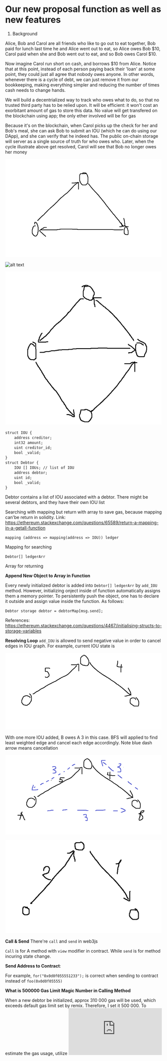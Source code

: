 # Our new proposal function as well as new features

1. Background

Alice, Bob and Carol are all friends who like to go out to eat together, Bob paid for lunch last time he and Alice went out to eat, so Alice owes Bob $10, Carol paid when she and Bob went out to eat, and so Bob owes Carol $10. 

Now imagine Carol run short on cash, and borrows $10 from Alice. Notice that at this point, instead of each person paying back their 'loan' at some point, they could just all agree that nobody owes anyone. In other words, whenever there is a cycle of debt, we can just remove it from our bookkeeping, making everything simpler and reducing the number of times cash needs to change hands. 

We will build a decentrialized way to track who owes what to do, so that no trusted third party has to be relied upon. It will be efficient: it won't cost an exorbitant amount of gas to store this data. No value will get transfered on the blockchain using app; the only ether involved will be for gas 

Because it's on the blockchain, when Carol picks up the check for her and Bob's meal, she can ask Bob to submit an IOU (which he can do using our DApp), and she can verify that he indeed has. The public on-chain storage will server as a single source of truth for who owes who. Later, when the cycle illustrate above get resolved, Carol will see that Bob no longer owes her money 

![Test](testing.png)


![alt text](nothiscase.png)


![alt text](notcomplex.png)


```solidity
struct IOU {
    address creditor;
    int32 amount;
    uint creditor_id;
    bool _valid;
}
struct Debtor {
    IOU [] IOUs; // list of IOU
    address debtor;
    uint id;
    bool _valid;
}
```

Debtor contains a list of IOU associated with a debtor. There might be several debtors, and they have their own IOU list 


Searching with mapping but return with array to save gas, because mapping can'be return in solidity. Link: https://ethereum.stackexchange.com/questions/65589/return-a-mapping-in-a-getall-function

```
mapping (address => mapping(address => IOU)) ledger

```

Mapping for searching 

```
Debtor[] ledgerArr
```

Array for returning 

**Append New Object to Array in Function**

Every newly initialized debtor is added into `Debtor[] ledgerArr` by `add_IOU` method. However, initializing onject inside of function automatically assigns them a memory pointer. To persistently push the object, one has to declare it outside and assign value inside the function. As follows: 

```
Debtor storage debtor = debtorMap[msg.send]; 
```

References: https://ethereum.stackexchange.com/questions/4467/initialising-structs-to-storage-variables


**Resolving Loop**
`add_IOU` is allowed to send negative value in order to cancel edges in IOU graph. For example, current IOU state is 


![alt text](currentIOstate.png)


With one more IOU added, B owes A 3 in this case. BFS will applied to find least weighted edge and cancel each edge accordingly. Note blue dash arrow means cancellation

![alt text](withBowesA3added.png)


![alt text](aftercancel.png)


**Call & Send**
There're `call` and `send` in web3js

`Call` is for A method with `view` modifier in contract. While `send` is for method incuring state change. 

**Send Address to Contract**: 

For example, `for("0x0d0f055551233");` is correct when sending to contract instead of `foo(0x0d0f05555)`

**What is 500000 Gas Limit Magic Number in Calling Method** 

When a new debtor be initialized, approx 310 000 gas will be used, which exceeds default gas limit set by remix. Therefore, I set it 500 000. To estimate the gas usage, utilize ![estimateGas](https://web3js.readthedocs.io/en/v1.2.11/web3-eth-contract.html#methods-mymethod-estimategas)

